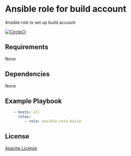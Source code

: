 Ansible role for build account
==============================

Ansible role to set up build account

[![CircleCI](https://img.shields.io/circleci/build/github/mongodb-ansible-roles/ansible-role-build/master?style=flat-square)](https://circleci.com/gh/mongodb-ansible-roles)

Requirements
------------

None

Dependencies
------------

None

Example Playbook
----------------

```yaml
    - hosts: all
      roles:
         - role: ansible-role-build
```

License
-------

[Apache License](LICENSE)
